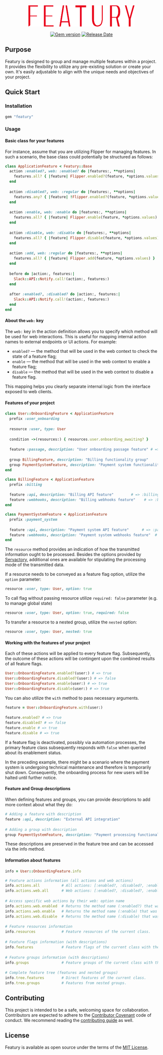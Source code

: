 <p align="center">
  <a href="https://servactory.com" target="_blank">
    <picture>
      <source media="(prefers-color-scheme: dark)" srcset="https://raw.githubusercontent.com/servactory/featury/main/.github/logo-dark.svg">
      <source media="(prefers-color-scheme: light)" srcset="https://raw.githubusercontent.com/servactory/featury/main/.github/logo-light.svg">
      <img alt="Featury" src="https://raw.githubusercontent.com/servactory/featury/main/.github/logo-light.svg" width="350" height="70" style="max-width: 100%;">
    </picture>
  </a>
</p>

<p align="center">
  <a href="https://rubygems.org/gems/featury"><img src="https://img.shields.io/gem/v/featury?logo=rubygems&logoColor=fff" alt="Gem version"></a>
  <a href="https://github.com/servactory/featury/releases"><img src="https://img.shields.io/github/release-date/servactory/featury" alt="Release Date"></a>
</p>

## Purpose

Featury is designed to group and manage multiple features within a project.
It provides the flexibility to utilize any pre-existing solution or create your own.
It's easily adjustable to align with the unique needs and objectives of your project.

[//]: # (## Documentation)

[//]: # (See [featury.servactory.com]&#40;https://featury.servactory.com&#41; for documentation.)

## Quick Start

### Installation

```ruby
gem "featury"
```

### Usage

#### Basic class for your features

For instance, assume that you are utilizing Flipper for managing features.
In such a scenario, the base class could potentially be structured as follows:

```ruby
class ApplicationFeature < Featury::Base
  action :enabled?, web: :enabled? do |features:, **options|
    features.all? { |feature| Flipper.enabled?(feature, *options.values) }
  end

  action :disabled?, web: :regular do |features:, **options|
    features.any? { |feature| !Flipper.enabled?(feature, *options.values) }
  end

  action :enable, web: :enable do |features:, **options|
    features.all? { |feature| Flipper.enable(feature, *options.values) }
  end

  action :disable, web: :disable do |features:, **options|
    features.all? { |feature| Flipper.disable(feature, *options.values) }
  end

  action :add, web: :regular do |features:, **options|
    features.all? { |feature| Flipper.add(feature, *options.values) }
  end

  before do |action:, features:|
    Slack::API::Notify.call!(action:, features:)
  end

  after :enabled?, :disabled? do |action:, features:|
    Slack::API::Notify.call!(action:, features:)
  end
end
```

#### About the `web:` key

The `web:` key in the action definition allows you to specify which method will be used for web interactions. This is useful for mapping internal action names to external endpoints or UI actions. For example:

- `enabled?` — the method that will be used in the web context to check the state of a feature flag;
- `enable` — the method that will be used in the web context to enable a feature flag;
- `disable` — the method that will be used in the web context to disable a feature flag.

This mapping helps you clearly separate internal logic from the interface exposed to web clients.

#### Features of your project

```ruby
class User::OnboardingFeature < ApplicationFeature
  prefix :user_onboarding

  resource :user, type: User

  condition ->(resources:) { resources.user.onboarding_awaiting? }

  feature :passage, description: "User onboarding passage feature" # => :user_onboarding_passage

  group BillingFeature, description: "Billing functionality group"
  group PaymentSystemFeature, description: "Payment system functionality group"
end
```

```ruby
class BillingFeature < ApplicationFeature
  prefix :billing

  feature :api, description: "Billing API feature"        # => :billing_api
  feature :webhooks, description: "Billing webhooks feature"    # => :billing_webhooks
end
```

```ruby
class PaymentSystemFeature < ApplicationFeature
  prefix :payment_system

  feature :api, description: "Payment system API feature"      # => :payment_system_api
  feature :webhooks, description: "Payment system webhooks feature"  # => :payment_system_webhooks
end
```

The `resource` method provides an indication of how the transmitted information ought to be processed.
Besides the options provided by [Servactory](https://github.com/servactory/servactory), additional ones are available for stipulating the processing mode of the transmitted data.

If a resource needs to be conveyed as a feature flag option, utilize the `option` parameter:

```ruby 
resource :user, type: User, option: true
```

To call flag without passing resource utilize `required: false` parameter (e.g. to manage global state) 

```ruby 
resource :user, type: User, option: true, required: false
```

To transfer a resource to a nested group, utilize the `nested` option:

```ruby
resource :user, type: User, nested: true
```

#### Working with the features of your project

Each of these actions will be applied to every feature flag.
Subsequently, the outcome of these actions will be contingent upon the combined results of all feature flags.

```ruby
User::OnboardingFeature.enabled?(user:) # => true
User::OnboardingFeature.disabled?(user:) # => false
User::OnboardingFeature.enable(user:) # => true
User::OnboardingFeature.disable(user:) # => true
```

You can also utilize the `with` method to pass necessary arguments.

```ruby
feature = User::OnboardingFeature.with(user:)

feature.enabled? # => true
feature.disabled? # => false
feature.enable # => true
feature.disable # => true
```

If a feature flag is deactivated, possibly via automation processes,
the primary feature class subsequently responds with `false` when
queried about its enablement status.

In the preceding example, there might be a scenario where the payment system is
undergoing technical maintenance and therefore is temporarily shut down.
Consequently, the onboarding process for new users will be halted until further notice.

#### Feature and Group descriptions

When defining features and groups, you can provide descriptions to add more context about what they do:

```ruby
# Adding a feature with description
feature :api, description: "External API integration"

# Adding a group with description
group PaymentSystemFeature, description: "Payment processing functionality"
```

These descriptions are preserved in the feature tree and can be accessed via the info method.

#### Information about features

```ruby
info = User::OnboardingFeature.info
```

```ruby
# Feature actions information (all actions and web actions)
info.actions.all          # All actions: [:enabled?, :disabled?, :enable, :disable, :add]
info.actions.web.all      # Web actions: [:enabled?, :disabled?, :enable, :disable, :add]

# Access specific web actions by their web: option name
info.actions.web.enabled  # Returns the method name (:enabled?) that was defined with `web: :enabled?`
info.actions.web.enable   # Returns the method name (:enable) that was defined with `web: :enable`
info.actions.web.disable  # Returns the method name (:disable) that was defined with `web: :disable`

# Feature resources information
info.resources            # Feature resources of the current class.

# Feature flags information (with descriptions)
info.features             # Feature flags of the current class with their names and descriptions.

# Feature groups information (with descriptions)
info.groups               # Feature groups of the current class with their class references and descriptions.

# Complete feature tree (features and nested groups)
info.tree.features        # Direct features of the current class.
info.tree.groups          # Features from nested groups.
```

## Contributing

This project is intended to be a safe, welcoming space for collaboration. 
Contributors are expected to adhere to the [Contributor Covenant](http://contributor-covenant.org) code of conduct. 
We recommend reading the [contributing guide](./CONTRIBUTING.md) as well.

## License

Featury is available as open source under the terms of the [MIT License](http://opensource.org/licenses/MIT).
